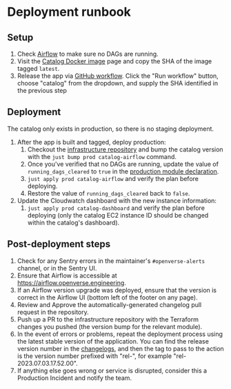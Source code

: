 # Deployment runbook

## Setup

1. Check
   [Airflow](https://airflow.openverse.engineering/dagrun/list/?_flt_3_state=running)
   to make sure no DAGs are running.
1. Visit the
   [Catalog Docker image](https://github.com/WordPress/openverse/pkgs/container/openverse-catalog)
   page and copy the SHA of the image tagged `latest`.
1. Release the app via
   [GitHub workflow](https://github.com/WordPress/openverse/actions/workflows/release-app.yml).
   Click the "Run workflow" button, choose "catalog" from the dropdown, and
   supply the SHA identified in the previous step

## Deployment

The catalog only exists in production, so there is no staging deployment.

1. After the app is built and tagged, deploy production:
   1. Checkout the
      [infrastructure repository](https://github.com/wordpress/openverse-infrastructure)
      and bump the catalog version with the `just bump prod catalog-airflow`
      command.
   1. Once you've verified that no DAGs are running, update the value of
      `running_dags_cleared` to `true` in the
      [production module declaration](https://github.com/WordPress/openverse-infrastructure/blob/27c41ede9b24991909194e0a6477f6b11fceac0c/environments/prod/catalog-airflow.tf#L33).
   1. `just apply prod catalog-airflow` and verify the plan before deploying.
   1. Restore the value of `running_dags_cleared` back to `false`.
1. Update the Cloudwatch dashboard with the new instance information:
   1. `just apply prod catalog-dashboard` and verify the plan before deploying
      (only the catalog EC2 instance ID should be changed within the catalog's
      dashboard).

## Post-deployment steps

1. Check for any Sentry errors in the maintainer's `#openverse-alerts` channel,
   or in the Sentry UI.
1. Ensure that Airflow is accessible at <https://airflow.openverse.engineering>.
1. If an Airflow version upgrade was deployed, ensure that the version is
   correct in the Airflow UI (bottom left of the footer on any page).
1. Review and Approve the automatically-generated changelog pull request in the
   repository.
1. Push up a PR to the infrastructure repository with the Terraform changes you
   pushed (the version bump for the relevant module).
1. In the event of errors or problems, repeat the deployment process using the
   latest stable version of the application. You can find the release version
   number in the [changelogs](/changelogs/index), and then the tag to pass to
   the action is the version number prefixed with "rel-", for example
   "rel-2023.07.03.17.52.00".
1. If anything else goes wrong or service is disrupted, consider this a
   Production Incident and notify the team.
